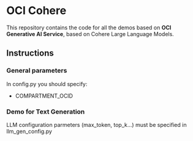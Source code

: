 # OCI Cohere
This repository contains the code for all the demos based on **OCI Generative AI Service**, based on Cohere Large Language Models.

## Instructions

### General parameters
In config.py you should specify:
* COMPARTMENT_OCID

### Demo for Text Generation
LLM configuration parmeters (max_token, top_k...) must be specified in llm_gen_config.py

